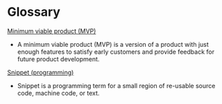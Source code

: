 # Glossary

[Minimum viable product (MVP)](https://en.wikipedia.org/wiki/Minimum_viable_product)  
- A minimum viable product (MVP) is a version of a product with just enough features to satisfy early customers and provide feedback for future product development.

[Snippet (programming)](https://en.wikipedia.org/wiki/Snippet_(programming))  
- Snippet is a programming term for a small region of re-usable source code, machine code, or text.